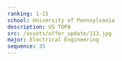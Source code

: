 ```yaml
---
ranking: 1-15
school: University of Pennsylvania
description: US TOP8
src: /assets/offer_update/113.jpg
major: Electrical Engineering
sequence: 35
---
```

